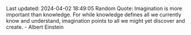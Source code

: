 Last updated: 2024-04-02 18:49:05
Random Quote: Imagination is more important than knowledge. For while knowledge defines all we currently know and understand, imagination points to all we might yet discover and create. - Albert Einstein